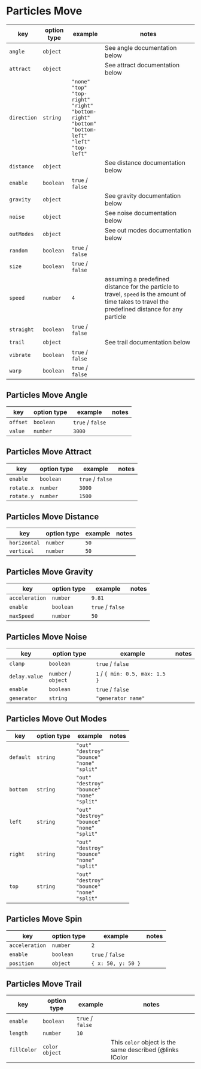 # Particles Move

| key         | option type | example                                                                                                                                                            | notes                                                                                                                                             |
| ----------- | ----------- | ------------------------------------------------------------------------------------------------------------------------------------------------------------------ |---------------------------------------------------------------------------------------------------------------------------------------------------|
| `angle`     | `object`    |                                                                                                                                                                    | See angle documentation below                                                                                                                     |
| `attract`   | `object`    |                                                                                                                                                                    | See attract documentation below                                                                                                                   |
| `direction` | `string`    | `"none"` <br /> `"top"` <br /> `"top-right"` <br /> `"right"` <br /> `"bottom-right"` <br /> `"bottom"` <br /> `"bottom-left"` <br /> `"left"` <br /> `"top-left"` |                                                                                                                                                   |
| `distance`  | `object`    |                                                                                                                                                                    | See distance documentation below                                                                                                                  |
| `enable`    | `boolean`   | `true` / `false`                                                                                                                                                   |                                                                                                                                                   |
| `gravity`   | `object`    |                                                                                                                                                                    | See gravity documentation below                                                                                                                   |
| `noise`     | `object`    |                                                                                                                                                                    | See noise documentation below                                                                                                                     |
| `outModes`  | `object`    |                                                                                                                                                                    | See out modes documentation below                                                                                                                 |
| `random`    | `boolean`   | `true` / `false`                                                                                                                                                   |                                                                                                                                                   |
| `size`      | `boolean`   | `true` / `false`                                                                                                                                                   |                                                                                                                                                   |
| `speed`     | `number`    | `4`                                                                                                                                                                | assuming a predefined distance for the particle to travel, `speed` is the amount of time takes to travel the predefined distance for any particle |
| `straight`  | `boolean`   | `true` / `false`                                                                                                                                                   |                                                                                                                                                   |
| `trail`     | `object`    |                                                                                                                                                                    | See trail documentation below                                                                                                                     |
| `vibrate`   | `boolean`   | `true` / `false`                                                                                                                                                   |                                                                                                                                                   |
| `warp`      | `boolean`   | `true` / `false`                                                                                                                                                   |                                                                                                                                                   |

## Particles Move Angle

| key      | option type | example          | notes |
| -------- | ----------- | ---------------- | ----- |
| `offset` | `boolean`   | `true` / `false` |       |
| `value`  | `number`    | `3000`           |       |

## Particles Move Attract

| key        | option type | example          | notes |
| ---------- | ----------- | ---------------- | ----- |
| `enable`   | `boolean`   | `true` / `false` |       |
| `rotate.x` | `number`    | `3000`           |       |
| `rotate.y` | `number`    | `1500`           |       |

## Particles Move Distance

| key          | option type | example | notes |
| ------------ | ----------- | ------- | ----- |
| `horizontal` | `number`    | `50`    |       |
| `vertical`   | `number`    | `50`    |       |

## Particles Move Gravity

| key            | option type | example          | notes |
| -------------- | ----------- | ---------------- | ----- |
| `acceleration` | `number`    | `9.81`           |       |
| `enable`       | `boolean`   | `true` / `false` |       |
| `maxSpeed`     | `number`    | `50`             |       |

## Particles Move Noise

| key                         | option type          | example                        | notes |
| --------------------------- |----------------------|--------------------------------| ----- |
| `clamp`                     | `boolean`            | `true` / `false`               |       |
| `delay.value`               | `number` / `object`  | `1` / `{ min: 0.5, max: 1.5 }` |       |
| `enable`                    | `boolean`            | `true` / `false`               |       |
| `generator`                 | `string`             | `"generator name"`             |       |

## Particles Move Out Modes

| key       | option type | example                                                                      | notes |
| --------- | ----------- | ---------------------------------------------------------------------------- | ----- |
| `default` | `string`    | `"out"`<br /> `"destroy"` <br /> `"bounce"` <br /> `"none"` <br /> `"split"` |       |
| `bottom`  | `string`    | `"out"`<br /> `"destroy"` <br /> `"bounce"` <br /> `"none"` <br /> `"split"` |       |
| `left`    | `string`    | `"out"`<br /> `"destroy"` <br /> `"bounce"` <br /> `"none"` <br /> `"split"` |       |
| `right`   | `string`    | `"out"`<br /> `"destroy"` <br /> `"bounce"` <br /> `"none"` <br /> `"split"` |       |
| `top`     | `string`    | `"out"`<br /> `"destroy"` <br /> `"bounce"` <br /> `"none"` <br /> `"split"` |       |

## Particles Move Spin

| key            | option type | example            | notes |
| -------------- | ----------- | ------------------ | ----- |
| `acceleration` | `number`    | `2`                |       |
| `enable`       | `boolean`   | `true` / `false`   |       |
| `position`     | `object`    | `{ x: 50, y: 50 }` |       |

## Particles Move Trail

| key         | option type    | example          | notes                                                            |
| ----------- | -------------- | ---------------- | ---------------------------------------------------------------- |
| `enable`    | `boolean`      | `true` / `false` |                                                                  |
| `length`    | `number`       | `10`             |                                                                  |
| `fillColor` | `color object` |                  | This `color` object is the same described {@links IColor | here} |
